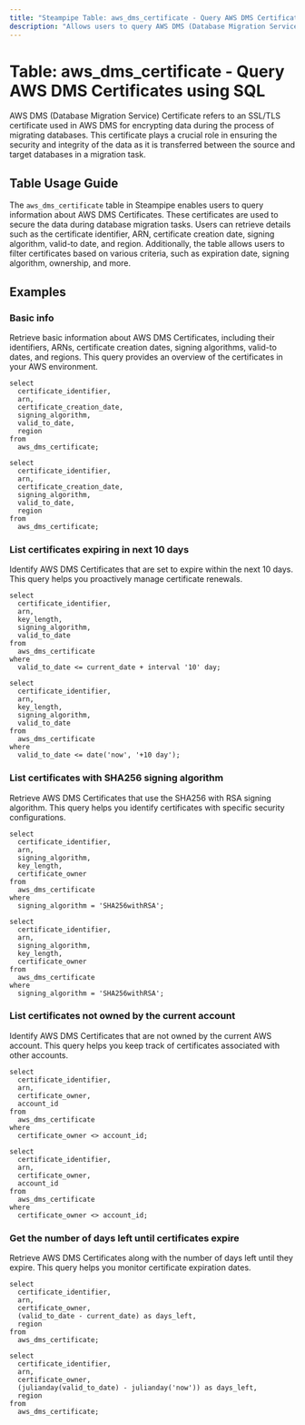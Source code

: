 ```yaml
---
title: "Steampipe Table: aws_dms_certificate - Query AWS DMS Certificates using SQL"
description: "Allows users to query AWS DMS (Database Migration Service) Certificates. This table provides information about SSL/TLS certificates used in AWS DMS for encrypting data during database migration tasks. Certificates play a crucial role in ensuring the security and integrity of data transferred between source and target databases."
---
```


# Table: aws_dms_certificate - Query AWS DMS Certificates using SQL

AWS DMS (Database Migration Service) Certificate refers to an SSL/TLS certificate used in AWS DMS for encrypting data during the process of migrating databases. This certificate plays a crucial role in ensuring the security and integrity of the data as it is transferred between the source and target databases in a migration task.

## Table Usage Guide

The `aws_dms_certificate` table in Steampipe enables users to query information about AWS DMS Certificates. These certificates are used to secure the data during database migration tasks. Users can retrieve details such as the certificate identifier, ARN, certificate creation date, signing algorithm, valid-to date, and region. Additionally, the table allows users to filter certificates based on various criteria, such as expiration date, signing algorithm, ownership, and more.

## Examples

### Basic info
Retrieve basic information about AWS DMS Certificates, including their identifiers, ARNs, certificate creation dates, signing algorithms, valid-to dates, and regions. This query provides an overview of the certificates in your AWS environment.

```sql+postgres
select
  certificate_identifier,
  arn,
  certificate_creation_date,
  signing_algorithm,
  valid_to_date,
  region
from
  aws_dms_certificate;
```

```sql+sqlite
select
  certificate_identifier,
  arn,
  certificate_creation_date,
  signing_algorithm,
  valid_to_date,
  region
from
  aws_dms_certificate;
```

### List certificates expiring in next 10 days
Identify AWS DMS Certificates that are set to expire within the next 10 days. This query helps you proactively manage certificate renewals.

```sql+postgres
select
  certificate_identifier,
  arn,
  key_length,
  signing_algorithm,
  valid_to_date
from
  aws_dms_certificate
where
  valid_to_date <= current_date + interval '10' day;
```

```sql+sqlite
select
  certificate_identifier,
  arn,
  key_length,
  signing_algorithm,
  valid_to_date
from
  aws_dms_certificate
where
  valid_to_date <= date('now', '+10 day');
```

### List certificates with SHA256 signing algorithm
Retrieve AWS DMS Certificates that use the SHA256 with RSA signing algorithm. This query helps you identify certificates with specific security configurations.

```sql+postgres
select
  certificate_identifier,
  arn,
  signing_algorithm,
  key_length,
  certificate_owner
from
  aws_dms_certificate
where
  signing_algorithm = 'SHA256withRSA';
```

```sql+sqlite
select
  certificate_identifier,
  arn,
  signing_algorithm,
  key_length,
  certificate_owner
from
  aws_dms_certificate
where
  signing_algorithm = 'SHA256withRSA';
```

### List certificates not owned by the current account
Identify AWS DMS Certificates that are not owned by the current AWS account. This query helps you keep track of certificates associated with other accounts.

```sql+postgres
select
  certificate_identifier,
  arn,
  certificate_owner,
  account_id
from
  aws_dms_certificate
where
  certificate_owner <> account_id;
```

```sql+sqlite
select
  certificate_identifier,
  arn,
  certificate_owner,
  account_id
from
  aws_dms_certificate
where
  certificate_owner <> account_id;
```

### Get the number of days left until certificates expire
Retrieve AWS DMS Certificates along with the number of days left until they expire. This query helps you monitor certificate expiration dates.

```sql+postgres
select
  certificate_identifier,
  arn,
  certificate_owner,
  (valid_to_date - current_date) as days_left,
  region
from
  aws_dms_certificate;
```

```sql+sqlite
select
  certificate_identifier,
  arn,
  certificate_owner,
  (julianday(valid_to_date) - julianday('now')) as days_left,
  region
from
  aws_dms_certificate;
```